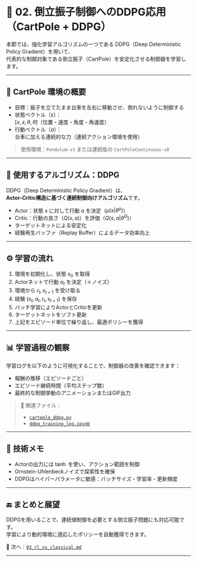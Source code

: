 # 🧠 02. 倒立振子制御へのDDPG応用（CartPole + DDPG）

本節では、強化学習アルゴリズムの一つである DDPG（Deep Deterministic Policy Gradient）を用いて、  
代表的な制御対象である倒立振子（CartPole）を安定化させる制御器を学習します。

---

## 🎯 CartPole 環境の概要

- 目標：振子を立てたまま台車を左右に移動させ、倒れないように制御する  
- 状態ベクトル（$s$）：  
  $[x, \dot{x}, \theta, \dot{\theta}]$（位置・速度・角度・角速度）
- 行動ベクトル（$a$）：  
  台車に加える連続的な力（連続アクション環境を使用）

> 使用環境：`Pendulum-v1` または連続版の `CartPoleContinuous-v0`

---

## 🧪 使用するアルゴリズム：DDPG

DDPG（Deep Deterministic Policy Gradient）は、  
**Actor-Critic構造に基づく連続制御向けアルゴリズム**です。

- Actor：状態 $s$ に対して行動 $a$ を決定（$\mu(s|\theta^\mu)$）  
- Critic：行動の良さ（$Q(s,a)$）を評価（$Q(s,a|\theta^Q)$）  
- ターゲットネットによる安定化  
- 経験再生バッファ（Replay Buffer）によるデータ効率向上

---

## ⚙️ 学習の流れ

1. 環境を初期化し、状態 $s_0$ を取得  
2. Actorネットで行動 $a_t$ を決定（＋ノイズ）  
3. 環境から $r_t, s_{t+1}$ を受け取る  
4. 経験 $(s_t, a_t, r_t, s_{t+1})$ を保存  
5. バッチ学習によりActorとCriticを更新  
6. ターゲットネットをソフト更新  
7. 上記をエピソード単位で繰り返し、最適ポリシーを獲得

---

## 📊 学習過程の観察

学習ログを以下のように可視化することで、制御器の改善を確認できます：

- 報酬の推移（エピソードごと）  
- エピソード継続時間（平均ステップ数）  
- 最終的な制御挙動のアニメーションまたはGIF出力

> 📁 関連ファイル：
> - [`cartpole_ddpg.py`](../simulation/cartpole_ddpg.py)  
> - [`ddpg_training_log.ipynb`](../notebooks/ddpg_training_log.ipynb)

---

## 🧠 技術メモ

- Actorの出力には $\tanh$ を使い、アクション範囲を制御  
- Ornstein-Uhlenbeckノイズで探索性を確保  
- DDPGはハイパーパラメータに敏感：バッチサイズ・学習率・更新頻度

---

## 🔚 まとめと展望

DDPGを用いることで、連続値制御を必要とする倒立振子問題にも対応可能です。  
学習により動的環境に適応したポリシーを自動獲得できます。

📁 次へ：[`03_rl_vs_classical.md`](./03_rl_vs_classical.md)

---
